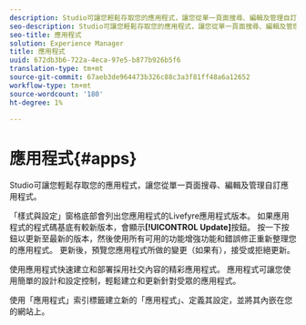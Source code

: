 ```yaml
---
description: Studio可讓您輕鬆存取您的應用程式，讓您從單一頁面搜尋、編輯及管理自訂應用程式。
seo-description: Studio可讓您輕鬆存取您的應用程式，讓您從單一頁面搜尋、編輯及管理自訂應用程式。
seo-title: 應用程式
solution: Experience Manager
title: 應用程式
uuid: 672db3b6-722a-4eca-97e5-b877b926b5f6
translation-type: tm+mt
source-git-commit: 67aeb3de964473b326c88c3a3f81ff48a6a12652
workflow-type: tm+mt
source-wordcount: '180'
ht-degree: 1%

---
```



# 應用程式{#apps}

Studio可讓您輕鬆存取您的應用程式，讓您從單一頁面搜尋、編輯及管理自訂應用程式。

「樣式與設定」窗格底部會列出您應用程式的Livefyre應用程式版本。 如果應用程式的程式碼基底有較新版本，會顯示&#x200B;**[!UICONTROL Update]**&#x200B;按鈕。 按一下按鈕以更新至最新的版本，然後使用所有可用的功能增強功能和錯誤修正重新整理您的應用程式。 更新後，預覽您應用程式所做的變更（如果有），接受或拒絕更新。

使用應用程式快速建立和部署採用社交內容的精彩應用程式。 應用程式可讓您使用簡單的設計和設定控制，輕鬆建立和更新針對受眾的應用程式。

使用「應用程式」索引標籤建立新的「應用程式」、定義其設定，並將其內嵌在您的網站上。
